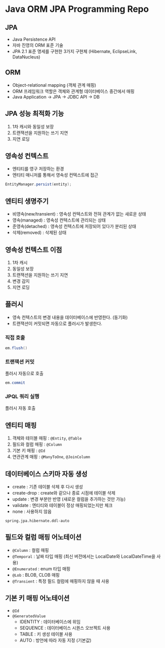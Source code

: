 # Java ORM JPA Programming Repo

## JPA
- Java Persistence API
- 자바 진영의 ORM 표준 기술
- JPA 2.1 표준 명세를 구현한 3가지 구현체 (Hibernate, EclipseLink, DataNucleus)

## ORM
- Object-relational mapping (객체 관계 매핑)
- ORM 프레임워크 역할은 객체와 관계형 데이터베이스 중간에서 매핑
- Java Application -> JPA -> JDBC API -> DB

## JPA 성능 최적화 기능
1. 1차 캐시와 동일성 보장
2. 트랜잭션을 지원하는 쓰기 지연
3. 지연 로딩

## 영속성 컨텍스트
- 엔티티를 영구 저장하는 환경
- 엔티티 매니저를 통해서 영속성 컨텍스트에 접근

```java
EntityManager.persist(entity);
```

## 엔티티 생명주기
- 비영속(new/transient) : 영속성 컨텍스트와 전혀 관계가 없는 새로운 상태
- 영속(managed) : 영속성 컨텍스트에 관리되는 상태
- 준영속(detached) : 영속성 컨텍스트에 저장되어 있다가 분리된 상태
- 삭제(removed) : 삭제된 상태

## 영속성 컨텍스트 이점
1. 1차 캐시
2. 동일성 보장
3. 트랜잭션을 지원하는 쓰기 지연
4. 변경 감지
5. 지연 로딩

## 플러시
- 영속 컨텍스트의 변경 내용을 데이터베이스에 반영한다. (동기화)
- 트랜잭션이 커밋되면 자동으로 플러시가 발생한다.

### 직접 호출

```java
em.flush()
```

### 트랜잭션 커밋
플러시 자동으로 호출

```java
em.commit
```

### JPQL 쿼리 실행
플러시 자동 호출

## 엔티티 매핑
1. 객체와 테이블 매핑 : <code>@Entity</code>, <code>@Table</code>
2. 필드와 컬럼 매핑 : <code>@Column</code>
3. 기본 키 매핑 : <code>@Id</code>
4. 연관관계 매핑 : <code>@ManyToOne</code>, <code>@JoinColumn</code>

## 데이터베이스 스키마 자동 생성
- create : 기존 테이블 삭제 후 다시 생성
- create-drop : create와 같으나 종료 시점에 테이블 삭제
- update : 변경 부분만 반영 (새로운 컬럼을 추가하는 것만 가능)
- validate : 엔티티와 테이블이 정상 매핑되었는지만 체크
- none : 사용하지 않음
 
```
spring.jpa.hibernate.ddl-auto
```

## 필드와 컬럼 매핑 어노테이션
- <code>@Column</code> : 컬럼 매핑
- <code>@Temporal</code> : 날짜 타입 매핑 (최신 버전에서는 LocalDate와 LocalDateTime을 사용)
- <code>@Enumerated</code> : enum 타입 매핑
- <code>@Lob</code> : BLOB, CLOB 매핑
- <code>@Transient</code> : 특정 필드 컬럼에 매핑하지 않을 때 사용

## 기본 키 매핑 어노테이션
- <code>@Id</code>
- <code>@GeneratedValue</code>
    - IDENTITY : 데이터베이스에 위임
    - SEQUENCE : 데이터베이스 시퀀스 오브젝트 사용
    - TABLE : 키 생성 테이블 사용
    - AUTO : 방언에 따라 자동 지정 (기본값)

